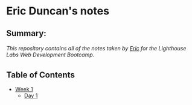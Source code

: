 # Eric Duncan's notes 
## Summary: 
###### This repository contains all of the notes taken by [Eric](https://github.com/ESDUNCAN) for the Lighthouse Labs Web Development Bootcamp.
## Table of Contents
* [Week 1](/week_1)
  * [Day 1](/week_1/day_1)